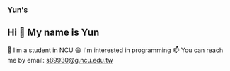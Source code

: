 ### Yun's 
## Hi 👋 My name is Yun

🌱 I’m a student in NCU
😄 I'm interested in programming
📫 You can reach me by email: s89930@g.ncu.edu.tw



<!--
**tgcbks76482/tgcbks76482** is a ✨ _special_ ✨ repository because its `README.md` (this file) appears on your GitHub profile.

Here are some ideas to get you started:

- 🔭 I’m currently working on ...
- 🌱 I’m currently learning ...
- 👯 I’m looking to collaborate on ...
- 🤔 I’m looking for help with ...
- 💬 Ask me about ...
- 📫 How to reach me: ...
- 😄 Pronouns: ...
- ⚡ Fun fact: ...
-->
